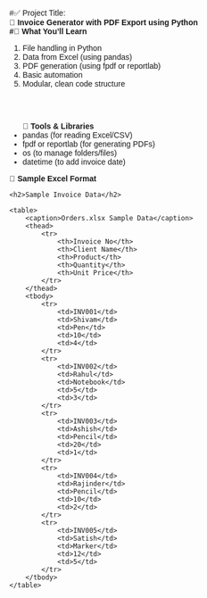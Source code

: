 #✅ Project Title:<br>
<b>🧾 Invoice Generator with PDF Export using Python</b><br>
<b>#🧠 What You’ll Learn</b>
<ol>
<li>File handling in Python</li>
<li>Data from Excel (using pandas)</li>
<li>PDF generation (using fpdf or reportlab)</li>
<li>Basic automation</li>
<li>Modular, clean code structure</li></ol><br>
<br>
<ul><b>🔧 Tools & Libraries</b>

<li>pandas (for reading Excel/CSV)</li>
<li>fpdf or reportlab (for generating PDFs)</li>
<li>os (to manage folders/files)</li>
<li>datetime (to add invoice date)</li></ul>

<b>📝 Sample Excel Format</b><br>
<!DOCTYPE html>
<html lang="en">
<head>
    <meta charset="UTF-8">
    <title>Invoice Data</title>
    <style>
        body {
            font-family: Arial, sans-serif;
            padding: 30px;
        }
        h2 {
            color: #333;
        }
        table {
            border-collapse: collapse;
            width: 70%;
            margin-top: 20px;
        }
        th, td {
            border: 1px solid #888;
            padding: 10px 15px;
            text-align: left;
        }
        th {
            background-color: #f2f2f2;
        }
        caption {
            caption-side: top;
            font-weight: bold;
            margin-bottom: 10px;
        }
    </style>
</head>
<body>

    <h2>Sample Invoice Data</h2>

    <table>
        <caption>Orders.xlsx Sample Data</caption>
        <thead>
            <tr>
                <th>Invoice No</th>
                <th>Client Name</th>
                <th>Product</th>
                <th>Quantity</th>
                <th>Unit Price</th>
            </tr>
        </thead>
        <tbody>
            <tr>
                <td>INV001</td>
                <td>Shivam</td>
                <td>Pen</td>
                <td>10</td>
                <td>4</td>
            </tr>
            <tr>
                <td>INV002</td>
                <td>Rahul</td>
                <td>Notebook</td>
                <td>5</td>
                <td>3</td>
            </tr>
            <tr>
                <td>INV003</td>
                <td>Ashish</td>
                <td>Pencil</td>
                <td>20</td>
                <td>1</td>
            </tr>
            <tr>
                <td>INV004</td>
                <td>Rajinder</td>
                <td>Pencil</td>
                <td>10</td>
                <td>2</td>
            </tr>
            <tr>
                <td>INV005</td>
                <td>Satish</td>
                <td>Marker</td>
                <td>12</td>
                <td>5</td>
            </tr>
        </tbody>
    </table>

</body>
</html>



